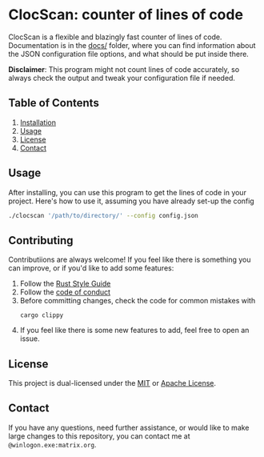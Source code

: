 # ClocScan: counter of lines of code

ClocScan is a flexible and blazingly fast counter of lines of code.
Documentation is in the [docs/](docs/) folder, where you can find information
about the JSON configuration file options, and what should be put inside there.

**Disclaimer**: This program might not count lines of code accurately, so always
check the output and tweak your configuration file if needed.

## Table of Contents

1.  [Installation](#installation)
2.  [Usage](#usage)
3.  [License](#license)
4.  [Contact](#contact)

## Usage

After installing, you can use this program to get the lines of code in your 
project. Here's how to use it, assuming you have already set-up the config


``` bash
./clocscan '/path/to/directory/' --config config.json
```

## Contributing

Contributiions are always welcome! If you feel like there is something you 
can improve, or if you'd like to add some features:

1.  Follow the [Rust Style
    Guide](https://doc.rust-lang.org/beta/style-guide/index.html)
2.  Follow the [code of conduct](CODE_OF_CONDUCT.md)
3.  Before committing changes, check the code for common mistakes with
    ``` console
    cargo clippy
    ```
4.  If you feel like there is some new features to add, feel free to open an
    issue.

## License

This project is dual-licensed under the [MIT](LICENSE_MIT.md) or [Apache
License](LICENSE_APACHE.md).

## Contact

If you have any questions, need further assistance, or would like to make
large changes to this repository, you can contact me at
`@winlogon.exe:matrix.org`.
